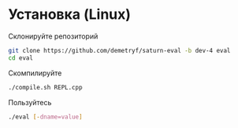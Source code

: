 # Установка (Linux)

Склонируйте репозиторий
```sh
git clone https://github.com/demetryf/saturn-eval -b dev-4 eval
cd eval
```
Скомпилируйте
```sh
./compile.sh REPL.cpp
```
Пользуйтесь
```sh
./eval [-dname=value]
```